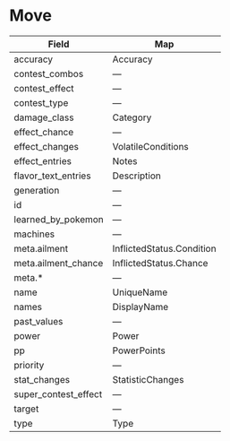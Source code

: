 # Move

| Field                | Map                       |
| -------------------- | ------------------------- |
| accuracy             | Accuracy                  |
| contest_combos       | —                         |
| contest_effect       | —                         |
| contest_type         | —                         |
| damage_class         | Category                  |
| effect_chance        | —                         |
| effect_changes       | VolatileConditions        |
| effect_entries       | Notes                     |
| flavor_text_entries  | Description               |
| generation           | —                         |
| id                   | —                         |
| learned_by_pokemon   | —                         |
| machines             | —                         |
| meta.ailment         | InflictedStatus.Condition |
| meta.ailment_chance  | InflictedStatus.Chance    |
| meta.\*              | —                         |
| name                 | UniqueName                |
| names                | DisplayName               |
| past_values          | —                         |
| power                | Power                     |
| pp                   | PowerPoints               |
| priority             | —                         |
| stat_changes         | StatisticChanges          |
| super_contest_effect | —                         |
| target               | —                         |
| type                 | Type                      |
